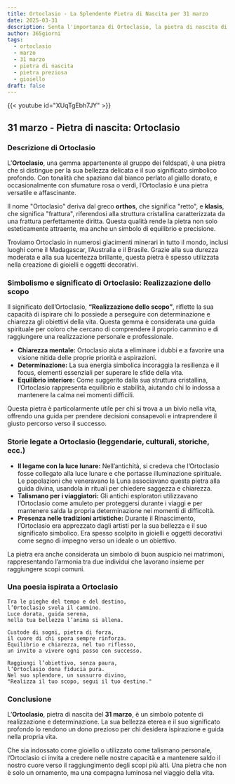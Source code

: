 ```yaml
---
title: Ortoclasio - La Splendente Pietra di Nascita per 31 marzo
date: 2025-03-31
description: Senta l'importanza di Ortoclasio, la pietra di nascita di 31 marzo che simboleggia Realizzazione dello scopo. Lasci che la sua bellezza e il suo significato illuminino la sua giornata.
author: 365giorni
tags:
  - ortoclasio
  - marzo
  - 31 marzo
  - pietra di nascita
  - pietra preziosa
  - gioiello
draft: false
---
```


{{< youtube id="XUqTgEbh7JY" >}}

## 31 marzo - Pietra di nascita: Ortoclasio

### Descrizione di Ortoclasio

L’**Ortoclasio**, una gemma appartenente al gruppo dei feldspati, è una pietra che si distingue per la sua bellezza delicata e il suo significato simbolico profondo. Con tonalità che spaziano dal bianco perlato al giallo dorato, e occasionalmente con sfumature rosa o verdi, l’Ortoclasio è una pietra versatile e affascinante.

Il nome "Ortoclasio" deriva dal greco **orthos**, che significa "retto", e **klasis**, che significa "frattura", riferendosi alla struttura cristallina caratterizzata da una frattura perfettamente diritta. Questa qualità rende la pietra non solo esteticamente attraente, ma anche un simbolo di equilibrio e precisione.

Troviamo Ortoclasio in numerosi giacimenti minerari in tutto il mondo, inclusi luoghi come il Madagascar, l’Australia e il Brasile. Grazie alla sua durezza moderata e alla sua lucentezza brillante, questa pietra è spesso utilizzata nella creazione di gioielli e oggetti decorativi.

### Simbolismo e significato di Ortoclasio: Realizzazione dello scopo

Il significato dell’Ortoclasio, **“Realizzazione dello scopo”**, riflette la sua capacità di ispirare chi lo possiede a perseguire con determinazione e chiarezza gli obiettivi della vita. Questa gemma è considerata una guida spirituale per coloro che cercano di comprendere il proprio cammino e di raggiungere una realizzazione personale e professionale.

- **Chiarezza mentale:** Ortoclasio aiuta a eliminare i dubbi e a favorire una visione nitida delle proprie priorità e aspirazioni.
- **Determinazione:** La sua energia simbolica incoraggia la resilienza e il focus, elementi essenziali per superare le sfide della vita.
- **Equilibrio interiore:** Come suggerito dalla sua struttura cristallina, l’Ortoclasio rappresenta equilibrio e stabilità, aiutando chi lo indossa a mantenere la calma nei momenti difficili.

Questa pietra è particolarmente utile per chi si trova a un bivio nella vita, offrendo una guida per prendere decisioni consapevoli e intraprendere il giusto percorso verso il successo.

### Storie legate a Ortoclasio (leggendarie, culturali, storiche, ecc.)

- **Il legame con la luce lunare:** Nell’antichità, si credeva che l’Ortoclasio fosse collegato alla luce lunare e che portasse illuminazione spirituale. Le popolazioni che veneravano la Luna associavano questa pietra alla guida divina, usandola in rituali per chiedere saggezza e chiarezza.
- **Talismano per i viaggiatori:** Gli antichi esploratori utilizzavano l’Ortoclasio come amuleto per proteggersi durante i viaggi e per mantenere salda la propria determinazione nei momenti di difficoltà.
- **Presenza nelle tradizioni artistiche:** Durante il Rinascimento, l’Ortoclasio era apprezzato dagli artisti per la sua bellezza e il suo significato simbolico. Era spesso scolpito in gioielli e oggetti decorativi come segno di impegno verso un ideale o un obiettivo.

La pietra era anche considerata un simbolo di buon auspicio nei matrimoni, rappresentando l’armonia tra due individui che lavorano insieme per raggiungere scopi comuni.

### Una poesia ispirata a Ortoclasio

```
Tra le pieghe del tempo e del destino,  
l’Ortoclasio svela il cammino.  
Luce dorata, guida serena,  
nella tua bellezza l’anima si allena.  

Custode di sogni, pietra di forza,  
il cuore di chi spera sempre rinforza.  
Equilibrio e chiarezza, nel tuo riflesso,  
un invito a vivere ogni passo con successo.  

Raggiungi l’obiettivo, senza paura,  
l’Ortoclasio dona fiducia pura.  
Nel suo splendore, un sussurro divino,  
"Realizza il tuo scopo, segui il tuo destino."  
```

### Conclusione

L’**Ortoclasio**, pietra di nascita del **31 marzo**, è un simbolo potente di realizzazione e determinazione. La sua bellezza eterea e il suo significato profondo lo rendono un dono prezioso per chi desidera ispirazione e guida nella propria vita.

Che sia indossato come gioiello o utilizzato come talismano personale, l’Ortoclasio ci invita a credere nelle nostre capacità e a mantenere saldo il nostro cuore verso il raggiungimento degli scopi più alti. Una pietra che non è solo un ornamento, ma una compagna luminosa nel viaggio della vita.